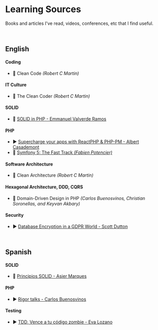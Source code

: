 # Learning Sources
Books and articles I've read, videos, conferences, etc that I find useful.

<br>

## English

#### Coding

* :book: Clean Code *(Robert C Martin)*

#### IT Culture
* :book: The Clean Coder *(Robert C Martin)*

#### SOLID
* :memo: [SOLID in PHP - Emmanuel Valverde Ramos](https://dev.to/evrtrabajo/solid-in-php-d8e)

#### PHP

* :arrow_forward: [Supercharge your apps with ReactPHP & PHP-PM - Albert Casademont](https://www.youtube.com/watch?v=ZATfsy9wOG4)
* :book: [Symfony 5: The Fast Track *(Fabien Potencier)*](https://symfony.com/book)

#### Software Architecture

* :book: Clean Architecture *(Robert C Martin)*

#### Hexagonal Architecture, DDD, CQRS

* :book: Domain-Driven Design in PHP *(Carlos Buenosvinos, Christian Soronellas, and Keyvan Akbary)*

#### Security

* :arrow_forward: [Database Encryption in a GDPR World - Scott Dutton](https://www.youtube.com/watch?v=RTZXgxYGOWA)
 
<br/>

## Spanish

#### SOLID

* :memo: [Principios SOLID - Asier Marques](https://asiermarques.com/2018/principios-solid)

#### PHP

* :arrow_forward: [Rigor talks - Carlos Buenosvinos](https://www.youtube.com/playlist?list=PLfgj7DYkKH3Cd8bdu5SIHGYXh_bPV2idP)

#### Testing

* :arrow_forward: [TDD, Vence a tu código zombie - Eva Lozano](https://www.youtube.com/watch?v=MkpvaPcYvqk)

